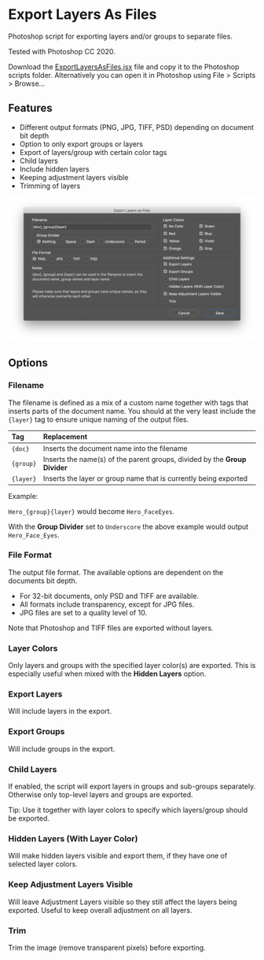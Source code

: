 # Export Layers As Files

Photoshop script for exporting layers and/or groups to separate files.

Tested with Photoshop CC 2020.

Download the [ExportLayersAsFiles.jsx](ExportLayersAsFiles.jsx) file and copy it to the Photoshop scripts folder. Alternatively you can open it in Photoshop using File > Scripts > Browse...

## Features

- Different output formats (PNG, JPG, TIFF, PSD) depending on document bit depth
- Option to only export groups or layers
- Export of layers/group with certain color tags
- Child layers
- Include hidden layers
- Keeping adjustment layers visible
- Trimming of layers

![](ScriptUI.png)

## Options

### Filename

The filename is defined as a mix of a custom name together with tags that inserts parts of the document name. You should at the very least include the `{layer}` tag to ensure unique naming of the output files.

| Tag | Replacement |
| :--- | :--- |
| `{doc}` | Inserts the document name into the filename |
| `{group}` | Inserts the name(s) of the parent groups, divided by the **Group Divider** |
| `{layer}` | Inserts the layer or group name that is currently being exported |

Example: 

`Hero_{group}{layer}` would become `Hero_FaceEyes`.

With the **Group Divider** set to `Underscore` the above example would output `Hero_Face_Eyes`.

### File Format

The output file format. The available options are dependent on the documents bit depth.

- For 32-bit documents, only PSD and TIFF are available.
- All formats include transparency, except for JPG files.
- JPG files are set to a quality level of 10.

Note that Photoshop and TIFF files are exported without layers.

### Layer Colors

Only layers and groups with the specified layer color(s) are exported. This is especially useful when mixed with the **Hidden Layers** option.

### Export Layers

Will include layers in the export.

### Export Groups

Will include groups in the export.

### Child Layers

If enabled, the script will export layers in groups and sub-groups separately. Otherwise only top-level layers and groups are exported.

Tip: Use it together with layer colors to specify which layers/group should be exported.

### Hidden Layers (With Layer Color)

Will make hidden layers visible and export them, if they have one of selected layer colors.

### Keep Adjustment Layers Visible

Will leave Adjustment Layers visible so they still affect the layers being exported. Useful to keep overall adjustment on all layers.

### Trim

Trim the image (remove transparent pixels) before exporting.
